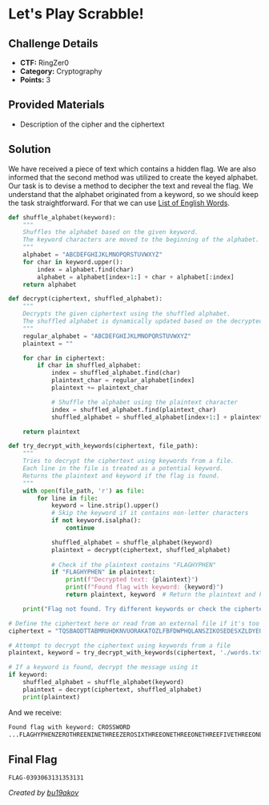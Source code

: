 # Let's Play Scrabble!

## Challenge Details 

- **CTF:** RingZer0
- **Category:** Cryptography
- **Points:** 3

## Provided Materials

- Description of the cipher and the ciphertext

## Solution

We have received a piece of text which contains a hidden flag. We are also informed that the second method was utilized to create the keyed alphabet. Our task is to devise a method to decipher the text and reveal the flag. We understand that the alphabet originated from a keyword, so we should keep the task straightforward. For that we can use [List of English Words](https://github.com/dwyl/english-words/blob/master/words.txt). 

```python
def shuffle_alphabet(keyword):
    """
    Shuffles the alphabet based on the given keyword.
    The keyword characters are moved to the beginning of the alphabet.
    """
    alphabet = "ABCDEFGHIJKLMNOPQRSTUVWXYZ"
    for char in keyword.upper():
        index = alphabet.find(char)
        alphabet = alphabet[index+1:] + char + alphabet[:index]
    return alphabet

def decrypt(ciphertext, shuffled_alphabet):
    """
    Decrypts the given ciphertext using the shuffled alphabet.
    The shuffled alphabet is dynamically updated based on the decrypted characters.
    """
    regular_alphabet = "ABCDEFGHIJKLMNOPQRSTUVWXYZ"
    plaintext = ""

    for char in ciphertext:
        if char in shuffled_alphabet:
            index = shuffled_alphabet.find(char)
            plaintext_char = regular_alphabet[index]
            plaintext += plaintext_char

            # Shuffle the alphabet using the plaintext character
            index = shuffled_alphabet.find(plaintext_char)
            shuffled_alphabet = shuffled_alphabet[index+1:] + plaintext_char + shuffled_alphabet[:index]

    return plaintext

def try_decrypt_with_keywords(ciphertext, file_path):
    """
    Tries to decrypt the ciphertext using keywords from a file.
    Each line in the file is treated as a potential keyword.
    Returns the plaintext and keyword if the flag is found.
    """
    with open(file_path, 'r') as file:
        for line in file:
            keyword = line.strip().upper()
            # Skip the keyword if it contains non-letter characters
            if not keyword.isalpha():
                continue

            shuffled_alphabet = shuffle_alphabet(keyword)
            plaintext = decrypt(ciphertext, shuffled_alphabet)
            
            # Check if the plaintext contains "FLAGHYPHEN"
            if "FLAGHYPHEN" in plaintext:
                print(f"Decrypted text: {plaintext}")
                print(f"Found flag with keyword: {keyword}")
                return plaintext, keyword  # Return the plaintext and keyword if flag is found

    print("Flag not found. Try different keywords or check the ciphertext.")

# Define the ciphertext here or read from an external file if it's too long
ciphertext = "TQSBAODTTABMRUHDKNVUORAKATOZLFBFDWPHQLANSZIKOSEDESXZLDYEUBJRROAVZRBSLWESCEGGOCEMLFMAHAYSRNMCXATHGNZQBCLSCEMKIVELCRXCJTBBTXGBRNDQTLJMLUOEQWTHWVBAZHAABXPZELKBNWSNCZLNSBELFFKDLVFWOWNDQWMLFXEQWAQOQRIAAVSXAADYEUUAMTHYLSCVILMNE"

# Attempt to decrypt the ciphertext using keywords from a file
plaintext, keyword = try_decrypt_with_keywords(ciphertext, './words.txt')

# If a keyword is found, decrypt the message using it
if keyword:
    shuffled_alphabet = shuffle_alphabet(keyword)
    plaintext = decrypt(ciphertext, shuffled_alphabet)
    print(plaintext)
```

And we receive: 

```sh
Found flag with keyword: CROSSWORD
...FLAGHYPHENZEROTHREENINETHREEZEROSIXTHREEONETHREEONETHREEFIVETHREEONETHREEONE
```

## Final Flag

`FLAG-0393063131353131`

*Created by [bu19akov](https://github.com/bu19akov)*